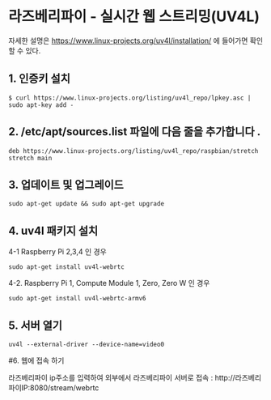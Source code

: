 # 라즈베리파이 - 실시간 웹 스트리밍(UV4L)

자세한 설명은 https://www.linux-projects.org/uv4l/installation/ 에 들어가면 확인할 수 있다.

## 1. 인증키 설치

    $ curl https://www.linux-projects.org/listing/uv4l_repo/lpkey.asc | sudo apt-key add -
    
## 2. /etc/apt/sources.list 파일에 다음 줄을 추가합니다 .

    deb https://www.linux-projects.org/listing/uv4l_repo/raspbian/stretch stretch main
    
## 3. 업데이트 및 업그레이드

    sudo apt-get update && sudo apt-get upgrade

## 4. uv4l 패키지 설치

4-1 Raspberry Pi 2,3,4 인 경우

    sudo apt-get install uv4l-webrtc
    
4-2. Raspberry Pi 1, Compute Module 1, Zero, Zero W 인 경우

    sudo apt-get install uv4l-webrtc-armv6

## 5. 서버 열기

    uv4l --external-driver --device-name=video0

#6. 웹에 접속 하기

라즈베리파이 ip주소를 입력하여 외부에서 라즈베리파이 서버로 접속 : http://라즈베리파이IP:8080/stream/webrtc